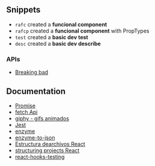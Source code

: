 ## Snippets 

* ``` rafc ``` created a **funcional component**
* ``` rafcp ``` created a **funcional component** with PropTypes
* ``` test ``` created a **basic dev test**
* ``` desc ``` created a **basic dev describe**

### APIs
* [Breaking bad](https://breakingbadapi.com/)

## Documentation

* [Promise](https://developer.mozilla.org/es/docs/Web/JavaScript/Referencia/Objetos_globales/Promise)
* [fetch Api](https://developer.mozilla.org/es/docs/Web/API/Fetch_API)
* [giphy - gifs animados](https://developers.giphy.com/)
* [Jest](https://jestjs.io/)
* [enzyme](https://www.npmjs.com/package/enzyme-to-json)
* [enzyme-to-json](https://www.npmjs.com/package/enzyme-to-json)
* [Estructura dearchivos React](https://es.reactjs.org/docs/faq-structure.html)
* [structuring projects React](https://hackernoon.com/structuring-projects-and-naming-components-in-react-1261b6e18d76)
* [react-hooks-testing](https://react-hooks-testing-library.com/#the-problem)